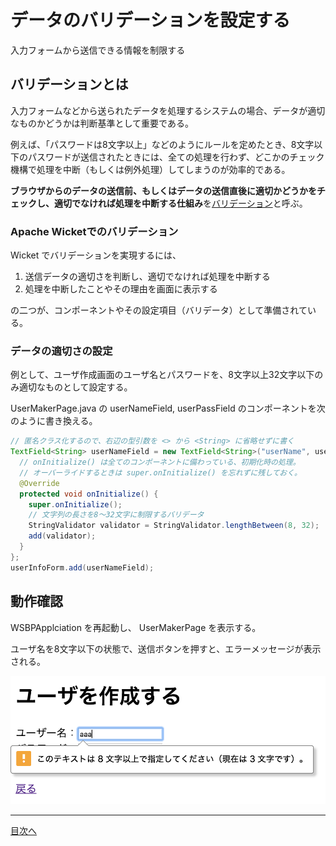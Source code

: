 # データのバリデーションを設定する

入力フォームから送信できる情報を制限する

## バリデーションとは

入力フォームなどから送られたデータを処理するシステムの場合、データが適切なものかどうかは判断基準として重要である。

例えば、「パスワードは8文字以上」などのようにルールを定めたとき、8文字以下のパスワードが送信されたときには、全ての処理を行わず、どこかのチェック機構で処理を中断（もしくは例外処理）してしまうのが効率的である。

**ブラウザからのデータの送信前、もしくはデータの送信直後に適切かどうかをチェックし、適切でなければ処理を中断する仕組み**を<u>バリデーション</u>と呼ぶ。

### Apache Wicketでのバリデーション

Wicket でバリデーションを実現するには、

1. 送信データの適切さを判断し、適切でなければ処理を中断する
1. 処理を中断したことやその理由を画面に表示する

の二つが、コンポーネントやその設定項目（バリデータ）として準備されている。

### データの適切さの設定

例として、ユーザ作成画面のユーザ名とパスワードを、8文字以上32文字以下のみ適切なものとして設定する。

UserMakerPage.java の userNameField, userPassField のコンポーネントを次のように書き換える。

```java
// 匿名クラス化するので、右辺の型引数を <> から <String> に省略せずに書く
TextField<String> userNameField = new TextField<String>("userName", userNameModel) {
  // onInitialize() は全てのコンポーネントに備わっている、初期化時の処理。
  // オーバーライドするときは super.onInitialize() を忘れずに残しておく。
  @Override
  protected void onInitialize() {
    super.onInitialize();
    // 文字列の長さを8〜32文字に制限するバリデータ
    StringValidator validator = StringValidator.lengthBetween(8, 32);
    add(validator);
  }
};
userInfoForm.add(userNameField);
```

## 動作確認

WSBPApplciation を再起動し、 UserMakerPage を表示する。

ユーザ名を8文字以下の状態で、送信ボタンを押すと、エラーメッセージが表示される。

![fig01a](./fig01a.png)

----

[目次へ](../../README.md) 